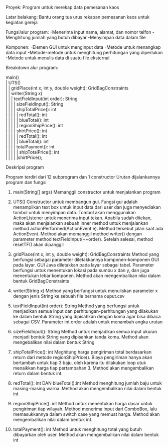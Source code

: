 ﻿Proyek: Program untuk merekap data pemesanan kaos

Latar belakang: Bantu orang tua urus rekapan pemesanan kaos untuk kegiatan gereja

Fungsi/alur program:
	-Menerima input nama, alamat, dan nomor telfon
	-Menghitung jumlah yang butuh dibayar
	-Menyimpan data dalam file
	
Komponen:
	-Elemen GUI untuk menginput data
	-Metode untuk menangkap data input
	-Metode-metode untuk menghitung perhitungan yang diperlukan
	-Metode untuk menulis data di suatu file eksternal

Breakdown alur program:


main()<br/>| UTS()
<br/>| | gridPlace(int x, int y, double weight): GridBagConstraints
<br/>| | writer(String x)
<br/>| | | textFieldInput(int order): String
<br/>| | | | sizeFieldInput(): String
<br/>| | | | shipTotalPrice(): int
<br/>| | | | | redTotal(): int
<br/>| | | | | blueTotal(): int
<br/>| | | | | regionShipPrice(): int
<br/>| | | | shirtPrice(): int
<br/>| | | | | redTotal(): int
<br/>| | | | | blueTotal(): int
<br/>| | | | totalPayment(): int
<br/>| | | | | shipTotalPrice(): int
<br/>| | | | |shirtPrice();

Deskripsi program

Program terdiri dari 12 subprogram dan 1 constructor
Urutan dijalankannya program dan fungsi

1. main(String[] args)
	Memanggil constructor untuk menjalankan program

2. UTS()
Constructor untuk membangun gui. Fungsi gui adalah menampilkan text box untuk input data dari user dan juga menyediakan tombol untuk menyimpan data.
Tombol akan menggunakan ActionListener untuk menerima input tekan. Apabila sudah ditekan, maka akan menjalankan sebuah inner method untuk menjalankan method actionPerformed(ActionEvent e). Method tersebut jalan saat ada ActionEvent.
Method akan memanggil method writer() dengan parameter method textFieldInput(++order).
Setelah selesai, method resetTF() akan dipanggil
3.  gridPlace(int x, int y, double weight): GridBagConstraints
Method yang berfungsi sebagai parameter diletakkannya komponen-komponen GUI pada layar. GUI Java diletakkan pada layar sebagai tabel. 
Parameter berfungsi untuk menentukan lokasi pada sumbu x dan y, dan juga menentukan lebar komponen. 
Method akan mengembalikan nilai dalam bentuk GridBagConstraints
4. writer(String x)
Method yang berfungsi untuk menuliskan parameter x dengan jenis String ke sebuah file bernama ouput.csv
5. textFieldInput(int order): String
Method yang berfungsi untuk menjadikan semua input dan perhitungan-perhitungan yang dilakukan ke dalam bentuk String yang dipisahkan dengan koma agar bisa dibaca sebagai CSV. Parameter int order adalah untuk menambah angka urutan
6. sizeFieldInput(): String
Method untuk menjadikan semua input ukuran menjadi bentuk String yang dipisahkan  tanda koma.
Method akan mengebalikan nilai dalam bentuk String
7. shipTotalPrice(): int
Meghitung harga pengiriman total berdasarkan return dari metode regionShipPrice(). Biaya pengiriman hanya akan bertambah untuk tiap 3 baju, oleh karena itu dilakukan loop utuk menaikkan harga tiap pertambahan 3.
Method akan mengembalikan return dalam bentuk int.
8. redTotal(): int DAN blueTotal():int
Method menghitung jumlah baju untuk masing-masing warna.
Method akan mengembalikan nilai dalam bentuk int
9. regionShipPrice(): int
Method untuk menentukan harga dasar untuk pengiriman tiap wilayah. Method menerima input dari ComboBox, lalu memasukkannya dalam switch case yang memuat harga.
Method akan mengembalikan nilai dalam bentuk int.
10. totalPayment(): int
Method untuk menghitung total yang butuh dibayarkan oleh user.
Method akan mengembalikan nilai dalam bentuk int
